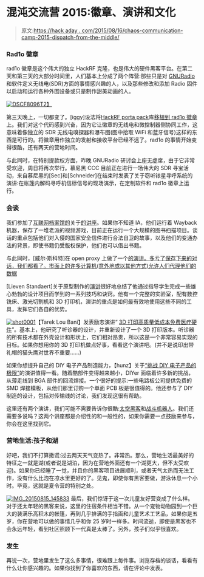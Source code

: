 # 混沌交流营 2015:徽章、演讲和文化

> 原文:[https://hack aday . com/2015/08/16/chaos-communication-camp-2015-dispatch-from-the-middle/](https://hackaday.com/2015/08/16/chaos-communication-camp-2015-dispatch-from-the-middle/)

### Rad1o 徽章

rad1o 徽章是这个伟大的独立 HackRF 克隆，也是伟大的硬件黑客平台。在第二天和第三天的大部分时间里，人们基本上分成了两个阵营:那些只是对 [GNURadio](http://gnuradio.org/) 和软件定义无线电(SDR)方面的事情感兴趣的人，以及那些修改和添加 Radio 固件以启动和运行各种外围设备或只是制作甜美动画的人。

[![DSCF8096](../Images/02d80be9486d9a13349c90973c014a38.png)T2】](https://hackaday.com/wp-content/uploads/2015/08/dscf8096.jpg)

第三天晚上，一切都变了。[iggy]设法将[HackRF porta pack](http://hackaday.com/2014/08/17/defcon-22-the-hackrf-portapack/)库[移植到 rad1o 徽章](https://github.com/rad1o/f1rmware/tree/porta)上。我们对这个代码感到兴奋，因为它让徽章的无线电和微控制器侧协同工作，这意味着像独立的 SDR 无线电嗅探器和瀑布图(图中拾取 WiFi 和蓝牙信号)这样的东西是可行的。将徽章用作独立的发射和接收平台已经不远了。rad1o 的事情开始变得很酷，还有两天的营地时间。

与此同时，在特别提款权方面，昨晚 GNURadio 研讨会上座无虚席，由于它非常受欢迎，周日将再次举行。慕尼黑 CCC 目前正在进行一场伟大的 SDR 寻宝活动，来自慕尼黑的[Sec]和[Schneider]在结束时发表了关于窃听铱星寻呼系统的演讲:在帐篷内解码寻呼机信标信号的现场演示，在定制软件和 rad1o 徽章上运行。

### 会谈

我们参加了[互联网档案馆的](https://archive.org/)关于[的讲座](https://media.ccc.de/browse/conferences/camp2015/camp2015-6939-towards_universal_access_to_all_knowledge_internet_archive.html)。如果你不知道 IA，他们运行着 Wayback 机器，保存了一堆老派的视频游戏，目前正在运行一个大规模的图书扫描项目。谈话的重点包括他们对入侵的国家安全信件进行合法自卫的故事，以及他们的变通办法的背景，即使书籍仍受版权保护，他们也可以借出书籍。

与此同时，[威尔·斯科特]在 open proxy 上做了一个[的演讲。多亏了保存下来的对话，我们都看了。市面上的许多计算机(意外地或以其他方式)允许人们代理他们的数据](https://media.ccc.de/browse/conferences/camp2015/camp2015-6765-understanding_open_proxies.html)

[Lieven Standaert]关于原型制作的[演讲](https://media.ccc.de/browse/conferences/camp2015/camp2015-6688-a_practical_prototyping_primer.html)很好地总结了他通过指导学生完成一些雄心勃勃的设计项目而学到的一系列技巧和诀窍。他有一个完整的实验室，配有数控铣床、激光切割机和 3D 打印机，演讲的重点是如何最有效地使用这些不同的工具，发挥它们各自的优势。

[![shot0001](../Images/19c0e590a58002044dbeb0b219f4fa37.png)](https://hackaday.com/wp-content/uploads/2015/08/shot00013.jpg)【Tarek Lou Bani】发表励志演讲“ [3D 打印高质量低成本免费医疗硬件](https://media.ccc.de/browse/conferences/camp2015/camp2015-6703-3d_printing_high-quality_low-cost_free_medical_hardware.html)”。基本上，他研究了听诊器的设计，并重新设计了一个 3D 打印版本。听诊器的所有技术都在外壳设计和形状上，它们相对昂贵，所以这是一个非常容易实现的目标。如果你想用你的 3D 打印机做点好事，看看这个演讲吧。(并不是说印出带礼帽的猫头鹰对世界不重要……)

如果你想提升自己的 DIY 电子产品制造能力，【hunz】关于[“挑战 DIY 电子产品的极限”](https://media.ccc.de/browse/conferences/camp2015/camp2015-6634-pushing_the_limits_of_diy_electronics.html)的演讲值得一看。随着酷部件变得越来越小，DIYer 面临着许多新的挑战，从薄走线到 BGA 部件的回流焊接。一个很好的提示:一些电路板公司提供免费的 SMD 焊接模板，从他们那里订购一个单面 PCB 板是很值得的。他还参与了 DIY 制造的设计，包括对传输线的讨论，我们发现这很有帮助。

这里还有两个演讲，我们可能不需要告诉你很酷:[太空黑客](https://media.ccc.de/browse/conferences/camp2015/camp2015-6679-how_to_become_a_space_hacker.html)和[战斗机器人](https://media.ccc.de/browse/conferences/camp2015/camp2015-6823-building_your_first_combat_robot.html)。我们还需要多说吗？这两个讲座都是介绍性的和一般性的，如果你需要一点鼓励来参与，你会在这里找到它。

### 营地生活:孩子和湖

好吧，我们不打算撒谎:过去两天天气变热了。非常热。那么，营地生活最美好的特征之一就是湖(或者说是湖泊，因为在营地外面还有一个湖更大，但不太受欢迎)。如果你已经睡了一觉，并且你的黑客项目进展顺利，或者天气太热而无法工作，没有什么比泡在凉水里更好的了。见鬼，即使你有黑客要做，游泳休息一个小时。毕竟，这就是夏令营的特别之处。

[![IMG_20150815_145833](../Images/903ab29c63fb15abae77b42915f344a4.png)](https://hackaday.com/wp-content/uploads/2015/08/img_20150815_145833.jpg) 最后，我们惊讶于这一次儿童友好营变成了什么样。对于还太年轻的黑客来说，这里的住宿条件相当不错。从一个宠物动物园到一个巨大的装满乐高积木的帐篷，再到几乎排满的手指画和儿童艺术工艺品，如果你是五岁，你在营地可以做的事情几乎和你 25 岁时一样多。时间流逝，即使是黑客也不会永远年轻，看到社区照顾下一代真是太棒了。另外，孩子们似乎很喜欢。

### 发生

再说一次，营地里发生了这么多事情，很难跟上每件事。浏览存档的谈话，看看有什么让你感兴趣的。如果你找到了你喜欢的东西，请在评论中发表。